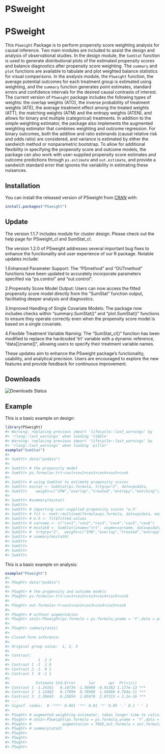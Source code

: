 
<!-- README.md is generated from README.Rmd. Please edit that file -->

# PSweight


# PSweight

This `PSweight` Package is to perform propensity score weighting
analysis for causal inference. Two main modules are included to assist
the design and analysis of observational studies. In the design module,
the `SumStat` function is used to generate distributional plots of the
estimated propensity scores and balance diagnostics after propensity
score weighting. The `summary` and `plot` functions are available to
tabulate and plot weighted balance statistics for visual comparisons. In
the analysis module, the `PSweight` function, the average potential
outcomes for each treatment group is estimated using weighting, and the
`summary` function generates point estimates, standard errors and
confidence intervals for the desired causal contrasts of interest. The
current version of `PSweight` package includes the following types of
weights: the overlap weights (ATO), the inverse probability of treatment
weights (ATE), the average treatment effect among the treated weights
(ATT), the matching weights (ATM) and the entropy weights (ATEN), and
allows for binary and multiple (categorical) treatments. In addition to
the simple weighting estimator, the package also implements the
augmented weighting estimator that combines weighting and outcome
regression. For binary outcomes, both the additive and ratio estimands
(causal relative risk and odds ratio) are considered, and variance is
estimated by either the sandwich method or nonparametric bootstrap. To
allow for additional flexibility in specifying the propensity score and
outcome models, the package can also work with user-supplied propensity
score estimates and outcome predictions through `ps.estimate` and
`out.estimate`, and provide a sandwich standard error that ignores the
variability in estimating these nuisances.


## Installation

You can install the released version of PSweight from
[CRAN](https://CRAN.R-project.org) with:

``` r
install.packages("PSweight")
```

## Update

The version 1.1.7 includes module for cluster design. Please check out
the help page for PSweight_cl and SumStat_cl.

The version 1.2.0 of PSweight addresses several important bug fixes to
enhance the functionality and user experience of our R package. Notable
updates include:

1.Enhanced Parameter Support: The “PSmethod” and “OUTmethod” functions
have been updated to accurately incorporate parameters specified via
“ps.control” and “out.control”.

2.Propensity Score Model Output: Users can now access the fitted
propensity score model directly from the “SumStat” function output,
facilitating deeper analysis and diagnostics.

3.Improved Handling of Single Covariate Models: The package now includes
checks within “summary.SumStat()” and “plot.SumStat()” functions to
ensure they operate correctly even when the propensity score model is
based on a single covariate.

4.Flexible Treatment Variable Naming: The “SumStat_cl()” function has
been modified to replace the hardcoded ‘trt’ variable with a dynamic
reference, “data\[\[zname\]\]”, allowing users to specify their
treatment variable names.

These updates aim to enhance the PSweight package’s functionality,
usability, and analytical precision. Users are encouraged to explore the
new features and provide feedback for continuous improvement.

## Downloads

![Downloads
Status](https://cranlogs.r-pkg.org/badges/grand-total/PSweight)

## Example

This is a basic example on design:

``` r
library(PSweight)
#> Warning: replacing previous import 'lifecycle::last_warnings' by
#> 'rlang::last_warnings' when loading 'tibble'
#> Warning: replacing previous import 'lifecycle::last_warnings' by
#> 'rlang::last_warnings' when loading 'pillar'
example("SumStat")
#> 
#> SumStt> data("psdata")
#> 
#> SumStt> # the propensity model
#> SumStt> ps.formula<-trt~cov1+cov2+cov3+cov4+cov5+cov6
#> 
#> SumStt> # using SumStat to estimate propensity scores
#> SumStt> msstat <- SumStat(ps.formula, trtgrp="2", data=psdata,
#> SumStt+    weight=c("IPW","overlap","treated","entropy","matching"))
#> 
#> SumStt> #summary(msstat)
#> SumStt> 
#> SumStt> # importing user-supplied propensity scores "e.h"
#> SumStt> # fit <- nnet::multinom(formula=ps.formula, data=psdata, maxit=500, trace=FALSE)
#> SumStt> # e.h <- fit$fitted.values
#> SumStt> # varname <- c("cov1","cov2","cov3","cov4","cov5","cov6")
#> SumStt> # msstat0 <- SumStat(zname="trt", xname=varname, data=psdata, ps.estimate=e.h,
#> SumStt> #  trtgrp="2",  weight=c("IPW","overlap","treated","entropy","matching"))
#> SumStt> # summary(msstat0)
#> SumStt> 
#> SumStt> 
#> SumStt> 
#> SumStt>
```

This is a basic example on analysis:

``` r
example("PSweight")
#> 
#> PSwght> data("psdata")
#> 
#> PSwght> # the propensity and outcome models
#> PSwght> ps.formula<-trt~cov1+cov2+cov3+cov4+cov5+cov6
#> 
#> PSwght> out.formula<-Y~cov1+cov2+cov3+cov4+cov5+cov6
#> 
#> PSwght> # without augmentation
#> PSwght> ato1<-PSweight(ps.formula = ps.formula,yname = 'Y',data = psdata,weight = 'overlap')
#> 
#> PSwght> summary(ato1)
#> 
#> Closed-form inference: 
#> 
#> Original group value:  1, 2, 3 
#> 
#> Contrast: 
#>             1  2 3
#> Contrast 1 -1  1 0
#> Contrast 2 -1  0 1
#> Contrast 3  0 -1 1
#> 
#>            Estimate Std.Error      lwr      upr  Pr(>|z|)    
#> Contrast 1 -1.24161   0.16734 -1.56960 -0.91362 1.177e-13 ***
#> Contrast 2  1.12482   0.17099  0.78968  1.45996 4.764e-11 ***
#> Contrast 3  2.36643   0.25854  1.85970  2.87315 < 2.2e-16 ***
#> ---
#> Signif. codes:  0 '***' 0.001 '**' 0.01 '*' 0.05 '.' 0.1 ' ' 1
#> 
#> PSwght> # augmented weighting estimator, takes longer time to calculate sandwich variance
#> PSwght> # ato2<-PSweight(ps.formula = ps.formula,yname = 'Y',data = psdata,
#> PSwght> #              augmentation = TRUE,out.formula = out.formula,family = 'gaussian',weight = 'overlap')
#> PSwght> # summary(ato2)
#> PSwght> 
#> PSwght> 
#> PSwght> 
#> PSwght>
```
